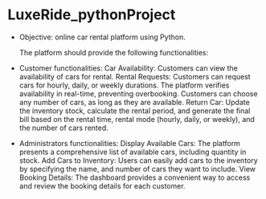 # LuxeRide_pythonProject
- Objective: online car rental platform using Python.

  The platform should provide the following functionalities:
  
- Customer functionalities:
Car Availability: Customers can view the availability of cars for rental.
Rental Requests: Customers can request cars for hourly, daily, or weekly
durations. The platform verifies availability in real-time, preventing
overbooking. Customers can choose any number of cars, as long as they
are available.
Return Car: Update the inventory stock, calculate the rental period, and
generate the final bill based on the rental time, rental mode (hourly, daily,
or weekly), and the number of cars rented.

- Administrators functionalities:
Display Available Cars: The platform presents a comprehensive list of
available cars, including quantity in stock.
Add Cars to Inventory: Users can easily add cars to the inventory by
specifying the name, and number of cars they want to include.
View Booking Details: The dashboard provides a convenient way to
access and review the booking details for each customer.


